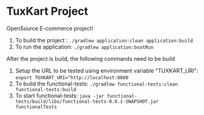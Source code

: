 TuxKart Project
===============

OpenSource E-commerce project!

1. To build the project :  `./gradlew application:clean application:build`
2. To run the application: `./gradlew application:bootRun`

After the project is build, the following commands need to be build
1. Setup the URL to be tested using environment variable "TUXKART_URI": `export TUXKART_URI="http://localhost:8080`
2. To build the functional-tests: `./gradlew functional-tests:clean functional-tests:build`
3. To start functional-tests: `java -jar functional-tests/build/libs/functional-tests-0.0.1-SNAPSHOT.jar functionalTests`
